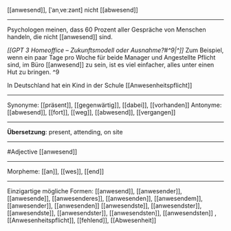[[anwesend]], [ˈanˌveːzənt]
nicht [[abwesend]]

---

Psychologen meinen, dass 60 Prozent aller Gespräche von Menschen handeln, die nicht [[anwesend]] sind.

_[[GPT 3 Homeoffice – Zukunftsmodell oder Ausnahme?#^9|^]]_ Zum Beispiel, wenn ein paar Tage pro Woche für beide Manager und Angestellte Pflicht sind, im Büro [[anwesend]] zu sein, ist es viel einfacher, alles unter einen Hut zu bringen. ^9

In Deutschland hat ein Kind in der Schule [[Anwesenheitspflicht]]

---

Synonyme: [[präsent]], [[gegenwärtig]], [[dabei]], [[vorhanden]]
Antonyme: [[abwesend]], [[fort]], [[weg]], [[abwesend]], [[vergangen]]

---

**Übersetzung**:
present, attending, on site

---

#Adjective [[anwesend]]

---

Morpheme:
[[an]], [[wes]], [[end]]

---

Einzigartige mögliche Formen:
[[anwesend]], [[anwesender]], [[anwesende]], [[anwesenderes]], [[anwesenden]], [[anwesendem]], [[anwesender]], [[anwesenden]]
[[anwesendste]], [[anwesendster]], [[anwesendste]], [[anwesendster]], [[anwesendsten]], [[anwesendsten]]
, [[Anwesenheitspflicht]], [[fehlend]], [[Abwesenheit]]
